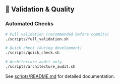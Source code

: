## 🧪 Validation & Quality

### Automated Checks
```bash
# Full validation (recommended before commits)
./scripts/full_validation.sh

# Quick check (during development)  
./scripts/quick_check.sh

# Architecture audit only
./scripts/architecture_audit.sh
```
See [scripts/README.md](../scripts/README.md) for detailed documentation.